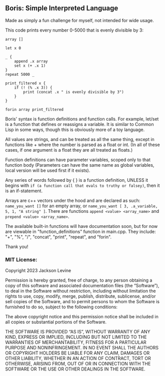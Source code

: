 ## Boris: Simple Interpreted Language

Made as simply a fun challenge for myself, not intended for wide usage.

This code prints every number 0-5000 that is evenly divisible by 3:

```
array []

let x 0

_ { 
    append .x array
    set x (+ .x 1)
}
repeat 5000 _

print_filtered x {
    if (! (% .x 3)) {
        print (concat .x " is evenly divisible by 3")
    }
}

forin array print_filtered

```

Boris' syntax is function definitions and function calls. For example, let/set is a function that defines or reassigns a variable. It is similar to Common Lisp in some ways, though this is obviously more of a toy language.

All values are strings, and can be treated as all the same thing, except in functions like + where the number is parsed as a float or int. (In all of these cases, if one argument is a float they are all treated as floats.)

Function definitions can have parameter variables, scoped only to that function body (Parameters can have the same name as global variables, local version will be used first if it exists).

Any series of words followed by { } is a function definition, UNLESS it begins with `if (a function call that evals to truthy or falsey)`, then it is an if-statement.

Arrays are c++ vectors under the hood and are declared as such: `name_you_want []` for an empty array, or `name_you_want [ 3, .a_variable, 5, 1, "A string" ]`. There are functions `append <value> <array_name>` and `prepend <value> <array_name>`.

The available built-in functions will have documentation soon, but for now are viewable in "function_definitions" function in main.cpp. They include: "+", "%", "/", "concat", "print", "repeat", and "forin".

Thank you!

### MIT License:

Copyright 2023 Jackson Levine

Permission is hereby granted, free of charge, to any person obtaining a copy of this software and associated documentation files (the “Software”), to deal in the Software without restriction, including without limitation the rights to use, copy, modify, merge, publish, distribute, sublicense, and/or sell copies of the Software, and to permit persons to whom the Software is furnished to do so, subject to the following conditions:

The above copyright notice and this permission notice shall be included in all copies or substantial portions of the Software.

THE SOFTWARE IS PROVIDED “AS IS”, WITHOUT WARRANTY OF ANY KIND, EXPRESS OR IMPLIED, INCLUDING BUT NOT LIMITED TO THE WARRANTIES OF MERCHANTABILITY, FITNESS FOR A PARTICULAR PURPOSE AND NONINFRINGEMENT. IN NO EVENT SHALL THE AUTHORS OR COPYRIGHT HOLDERS BE LIABLE FOR ANY CLAIM, DAMAGES OR OTHER LIABILITY, WHETHER IN AN ACTION OF CONTRACT, TORT OR OTHERWISE, ARISING FROM, OUT OF OR IN CONNECTION WITH THE SOFTWARE OR THE USE OR OTHER DEALINGS IN THE SOFTWARE.